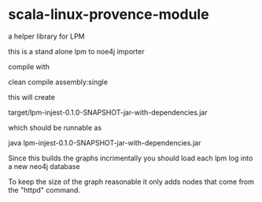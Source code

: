 # scala-linux-provence-module
a helper library for LPM


this is a stand alone lpm to noe4j importer

compile with

clean compile assembly:single

this will create 

target/lpm-injest-0.1.0-SNAPSHOT-jar-with-dependencies.jar

which should be runnable as

java lpm-injest-0.1.0-SNAPSHOT-jar-with-dependencies.jar <lpm log path> <neo4j bolt url> <username> <pass>

Since this builds the graphs incrimentally you should load each lpm log into a new neo4j database

To keep the size of the graph reasonable it only adds nodes that come from the "httpd" command.